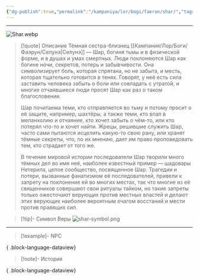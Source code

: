 ```yaml
---
{"dg-publish":true,"permalink":"/kampaniya/lor/bogi/faerun/shar/","tags":["domain/trickery","domain/death"],"created":"2025-01-08T06:42:49.912+03:00","updated":"2025-01-09T10:56:01.936+03:00"}
---
```



<hr></hr>

![Shar.webp](/img/user/%D0%90%D1%81%D1%81%D0%B5%D1%82%D1%8B/%D0%9B%D0%BE%D1%80/%D0%91%D0%BE%D0%B3%D0%B8/Shar.webp)



> [!quote] Описание
>Тёмная сестра-близнец [[Кампания/Лор/Боги/Фаэрун/Селунэ\|Селунэ]] — Шар, богиня тьмы и в физической форме, и в душах и умах смертных. Люди поклоняются Шар как богине ночи, секретов, потерь и забывчивости. Она символизирует боль, которая спрятана, но не забыта, и месть, которая тщательно готовится в тенях. Говорят, у неё есть сила заставить человека забыть о боли или совладать с утратой, и многие отчаявшиеся люди просят Шар как раз о таком благословении. 
>
>Шар почитаема теми, кто отправляется во тьму и потому просит о её защите, например, шахтёры, а также теми, кто впал в меланхолию и отчаяние, кто хочет забыть о чём-то, или кто потерял что-то и хочет найти. Жрецы, решившие служить Шар, часто сами пытаются исцелить какую-то свою рану, или хранят тёмные секреты, что, по их мнению, дает им право проповедовать тем, кто страдает от того же.
>
>В течение мировой истории последователи Шар творили много тёмных дел во имя неё, наиболее известный пример — шадовары Нетерила, целое сообщество, посвященное Шар. Трагедии и потери, вызванные фанатизмом её последователей, привели к запрету на поклонение ей во многих местах, так что многие из её священников совершают свои ритуалы тайком, но такие запреты только ожесточают верующих против местных властей и делают этих верующих наиболее вероятным очагом восстаний и мести против правящих сил.


>[!tip]- Символ Веры
>![shar-symbol.png](/img/user/%D0%90%D1%81%D1%81%D0%B5%D1%82%D1%8B/%D0%9B%D0%BE%D1%80/%D0%91%D0%BE%D0%B3%D0%B8/%D0%A1%D0%B8%D0%BC%D0%B2%D0%BE%D0%BB/shar-symbol.png)


<hr></hr>

> [!example]- NPC
> 
{ .block-language-dataview}


> [!note]- История
>  
{ .block-language-dataview}